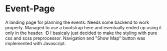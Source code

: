 # Event-Page
A landing page for planning the events. Needs some backend to work properly. Managed to use a bootstrap here and eventually ended up using it only in the header. :D I basicaly just decided to make the styling with pure css and scss preprocessor. Navigation and "Show Map" button was implemented with Javascript.
